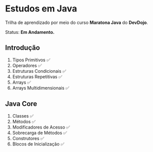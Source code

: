 # **Estudos em Java**

Trilha de aprendizado por meio do curso **Maratona Java** do **DevDojo**.

Status: **Em Andamento.**

## Introdução

1. Tipos Primitivos :white_check_mark:
2. Operadores :white_check_mark:
3. Estruturas Condicionais :white_check_mark:
4. Estruturas Repetitivas :white_check_mark:
5. Arrays :white_check_mark:
6. Arrays Multidimensionais :white_check_mark:

## Java Core

1. Classes :white_check_mark:
2. Métodos :white_check_mark:
3. Modificadores de Acesso :white_check_mark:
4. Sobrecarga de Métodos :white_check_mark: 
5. Construtores :white_check_mark:
6. Blocos de Inicialização :white_check_mark: